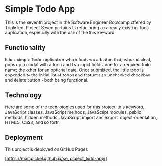 # Simple Todo App

This is the seventh project in the Software Engineer Bootcamp offered by TripleTen. Project Seven pertains to refactoring an already existing Todo application, especially with the use of the this keyword.

## Functionality

It is a simple Todo application which features a button that, when clicked, pops up a modal with a form and two input fields: one for a required todo name; the other for an optional date. Once submitted, the little todo is appended to the initial list of todos and features an unchecked checkbox and delete button - both being functional.

## Technology

Here are some of the technologies used for this project: this keyword, JavaScript classes, JavaScript methods, JavaScript modules, public methods, hidden methods, JavaScript import and export, object-orientation, HTML5, CSS3, and so forth.

## Deployment

This project is deployed on GitHub Pages:

[https://marcpickel.github.io/se_project_todo-app/]
